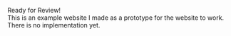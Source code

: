 Ready for Review!<br>
This is an example website I made as a prototype for the website to work.<br>
There is no implementation yet.

